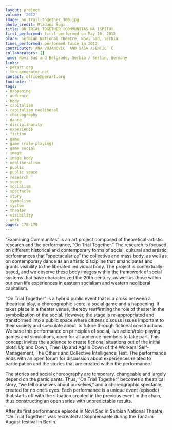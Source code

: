 ```yaml
---
layout: project
volume: '2012'
image: on_trail_together_300.jpg
photo_credit: Mladana Šugi
title: ON TRIAL TOGETHER (COMMUNITAS NA ISPITU)
first_performed: first performed on May 16, 2012
place: Serbian National Theatre, Novi Sad, Serbia
times_performed: performed twice in 2012
contributor: ANA VUJANOVIC´ AND SAŠA ASENTIC´ Ć
collaborators: []
home: Novi Sad and Belgrade, Serbia / Berlin, Germany
links:
- perart.org
- tkh-generator.net
contact: office@perart.org
footnote: ''
tags:
- Happening
- audience
- body
- capitalism
- capitalism neoliberal
- choreography
- dance
- disciplinarity
- experience
- fiction
- game
- game (role-playing)
- game social
- image
- image body
- neoliberalism
- public
- public space
- research
- score
- socialism
- spectacle
- story
- symbolism
- system
- theater
- visibility
- work
pages: 178-179
---
```


“Examining Communitas” is an art project composed of theoretical-artistic research and the performance, “On Trial Together.” The research is focused on different historical and contemporary forms of social, cultural and artistic performances that “spectacularize” the collective and mass body, as well as on contemporary dance as an artistic discipline that emancipates and grants visibility to the liberated individual body. The project is contextually-based, and we observe these body images within the framework of social systems that have characterized the 20th century, as well as those within our own life experiences in eastern socialism and western neoliberal capitalism.

“On Trial Together” is a hybrid public event that is a cross between a theatrical play, a choreographic score, a social game and a happening. It takes place in a theater venue, thereby reaffirming the role of theater in the symbolization of the social. However, the stage is re-appropriated and transformed into a public space where citizens discuss issues important to their society and speculate about its future through fictional constructions. We base this performance on principles of social, live action/role-playing games and simulations, open for all audience members to take  part. This concept invites the audience to create fictional situations out of the initial plots: Up and Down, Then Up and Again Down of the Workers’ Self-Management, The Others and Collective Intelligence Test. The performance ends with an open forum for discussion about experiences related to participation and the stories that are created within the performance.

The stories and social choreography are temporary, changeable and largely depend on the participants. Thus, “On Trial Together” becomes a theatrical story, “we tell ourselves about ourselves,” and a choreographic spectacle, created for no one’s eyes. Each performance is a unique event (episode) that starts off with the situation created in the previous event in the chain, thus constructing an open series with unpredictable results.

After its first performance episode in Novi Sad in Serbian National Theatre, “On Trial Together” was recreated at Sophiensaele during the Tanz im August festival in Berlin.
